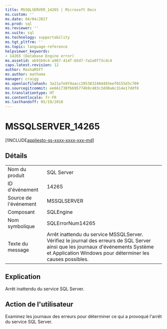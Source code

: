 ```yaml
---
title: MSSQLSERVER_14265 | Microsoft Docs
ms.custom: ''
ms.date: 04/04/2017
ms.prod: sql
ms.reviewer: ''
ms.suite: sql
ms.technology: supportability
ms.tgt_pltfrm: ''
ms.topic: language-reference
helpviewer_keywords:
- 14265 (Database Engine error)
ms.assetid: ab91b9c4-a967-414f-b5d7-7a2a9f73cdc4
caps.latest.revision: 12
author: MashaMSFT
ms.author: mathoma
manager: craigg
ms.openlocfilehash: 3a21a7e9f4aacc2953832484493eef0155d3c709
ms.sourcegitcommit: ee661730fb695774b9c483c3dd0a6c314e17ddf8
ms.translationtype: HT
ms.contentlocale: fr-FR
ms.lasthandoff: 05/19/2018
---
```

# <a name="mssqlserver14265"></a>MSSQLSERVER_14265
[!INCLUDE[appliesto-ss-xxxx-xxxx-xxx-md](../../includes/appliesto-ss-xxxx-xxxx-xxx-md.md)]
  
## <a name="details"></a>Détails  
  
|||  
|-|-|  
|Nom du produit|SQL Server|  
|ID d'événement|14265|  
|Source de l'événement|MSSQLSERVER|  
|Composant|SQLEngine|  
|Nom symbolique|SQLErrorNum14265|  
|Texte du message|Arrêt inattendu du service MSSQLServer. Vérifiez le journal des erreurs de SQL Server ainsi que les journaux d'événements Système et Application Windows pour déterminer les causes possibles.|  
  
## <a name="explanation"></a>Explication  
Arrêt inattendu du service SQL Server.  
  
## <a name="user-action"></a>Action de l'utilisateur  
Examinez les journaux des erreurs pour déterminer ce qui a provoqué l'arrêt du service SQL Server.  
  
